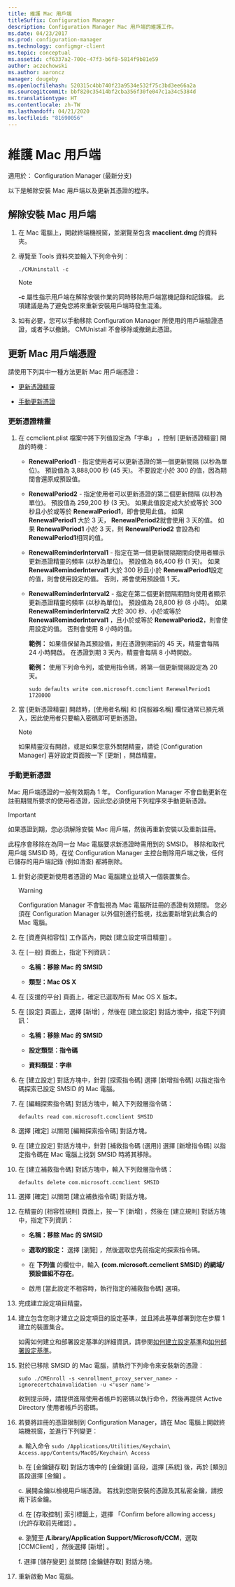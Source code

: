 ```yaml
---
title: 維護 Mac 用戶端
titleSuffix: Configuration Manager
description: Configuration Manager Mac 用戶端的維護工作。
ms.date: 04/23/2017
ms.prod: configuration-manager
ms.technology: configmgr-client
ms.topic: conceptual
ms.assetid: cf6337a2-700c-47f3-b6f8-5814f9b81e59
author: aczechowski
ms.author: aaroncz
manager: dougeby
ms.openlocfilehash: 520315c4bb740f23a9534e532f75c3bd3ee66a2a
ms.sourcegitcommit: bbf820c35414bf2cba356f30fe047c1a34c5384d
ms.translationtype: HT
ms.contentlocale: zh-TW
ms.lasthandoff: 04/21/2020
ms.locfileid: "81690056"
---
```

# <a name="maintain-mac-clients"></a>維護 Mac 用戶端
適用於：  Configuration Manager (最新分支)

以下是解除安裝 Mac 用戶端以及更新其憑證的程序。

##  <a name="uninstalling-the-mac-client"></a>解除安裝 Mac 用戶端  

1.  在 Mac 電腦上，開啟終端機視窗，並瀏覽至包含 **macclient.dmg** 的資料夾。  

2.  導覽至 Tools 資料夾並輸入下列命令列︰  

     `./CMUninstall -c`

    > [!NOTE]  
    >  **-c** 屬性指示用戶端在解除安裝作業的同時移除用戶端當機記錄和記錄檔。 此項建議是為了避免您將來重新安裝用戶端時發生混淆。  

3.  如有必要，您可以手動移除 Configuration Manager 所使用的用戶端驗證憑證，或者予以撤銷。 CMUnistall 不會移除或撤銷此憑證。  

##  <a name="renewing-the-mac-client-certificate"></a>更新 Mac 用戶端憑證  
 請使用下列其中一種方法更新 Mac 用戶端憑證：  

-   [更新憑證精靈](#renew-certificate-wizard)  

-   [手動更新憑證](#renew-certificate-manually)  

###  <a name="renew-certificate-wizard"></a>更新憑證精靈  

1. 在 ccmclient.plist 檔案中將下列值設定為「字串」  ，控制 [更新憑證精靈] 開啟的時機：  

   - **RenewalPeriod1** - 指定使用者可以更新憑證的第一個更新間隔 (以秒為單位)。 預設值為 3,888,000 秒 (45 天)。 不要設定小於 300 的值，因為期間會還原成預設值。 

   - **RenewalPeriod2** - 指定使用者可以更新憑證的第二個更新間隔 (以秒為單位)。 預設值為 259,200 秒 (3 天)。 如果此值設定成大於或等於 300 秒且小於或等於 **RenewalPeriod1**，即會使用此值。 如果 **RenewalPeriod1** 大於 3 天， **RenewalPeriod2**就會使用 3 天的值。  如果 **RenewalPeriod1** 小於 3 天，則 **RenewalPeriod2** 會設為和 **RenewalPeriod1**相同的值。  

   - **RenewalReminderInterval1** - 指定在第一個更新間隔期間向使用者顯示更新憑證精靈的頻率 (以秒為單位)。 預設值為 86,400 秒 (1 天)。 如果 **RenewalReminderInterval1** 大於 300 秒且小於 **RenewalPeriod1**設定的值，則會使用設定的值。 否則，將會使用預設值 1 天。  

   - **RenewalReminderInterval2** - 指定在第二個更新間隔期間向使用者顯示更新憑證精靈的頻率 (以秒為單位)。 預設值為 28,800 秒 (8 小時)。 如果 **RenewalReminderInterval2** 大於 300 秒、小於或等於 **RenewalReminderInterval1** ，且小於或等於 **RenewalPeriod2**，則會使用設定的值。 否則會使用 8 小時的值。  

     **範例：** 如果值保留為其預設值，則在憑證到期前的 45 天，精靈會每隔 24 小時開啟。  在憑證到期 3 天內，精靈會每隔 8 小時開啟。  

     **範例：** 使用下列命令列，或使用指令碼，將第一個更新間隔設定為 20 天。  

     `sudo defaults write com.microsoft.ccmclient RenewalPeriod1 1728000`  

2. 當 [更新憑證精靈] 開啟時，[使用者名稱]  和 [伺服器名稱]  欄位通常已預先填入，因此使用者只要輸入密碼即可更新憑證。  

   > [!NOTE]  
   >  如果精靈沒有開啟，或是如果您意外關閉精靈，請從 [Configuration Manager]  喜好設定頁面按一下 [更新]  ，開啟精靈。  

###  <a name="renew-certificate-manually"></a>手動更新憑證  
 Mac 用戶端憑證的一般有效期為 1 年。 Configuration Manager 不會自動更新在註冊期間所要求的使用者憑證，因此您必須使用下列程序來手動更新憑證。  

> [!IMPORTANT]  
>  如果憑證到期，您必須解除安裝 Mac 用戶端，然後再重新安裝以及重新註冊。  

 此程序會移除在為同一台 Mac 電腦要求新憑證時需用到的 SMSID。 移除和取代用戶端 SMSID 時，在從 Configuration Manager 主控台刪除用戶端之後，任何已儲存的用戶端記錄 (例如清查) 都將刪除。  

1.  針對必須更新使用者憑證的 Mac 電腦建立並填入一個裝置集合。  

    > [!WARNING]  
    >  Configuration Manager 不會監視為 Mac 電腦所註冊的憑證有效期間。 您必須在 Configuration Manager 以外個別進行監視，找出要新增到此集合的 Mac 電腦。  

2.  在 [資產與相容性]  工作區內，開啟 [建立設定項目精靈]  。  

3.  在 [一般]  頁面上，指定下列資訊：  

    -   **名稱：移除 Mac 的 SMSID**  

    -   **類型：Mac OS X**  

4.  在 [支援的平台]  頁面上，確定已選取所有 Mac OS X 版本。  

5.  在 [設定]  頁面上，選擇 [新增]  ，然後在 [建立設定]  對話方塊中，指定下列資訊：  

    -   **名稱：移除 Mac 的 SMSID**  

    -   **設定類型︰指令碼**  

    -   **資料類型︰字串**  

6.  在 [建立設定]  對話方塊中，針對 [探索指令碼]  選擇 [新增指令碼]  以指定指令碼探索已設定 SMSID 的 Mac 電腦。  

7.  在 [編輯探索指令碼]  對話方塊中，輸入下列殼層指令碼：  

    ``` Shell
    defaults read com.microsoft.ccmclient SMSID  
    ```  

8.  選擇 [確定]  以關閉 [編輯探索指令碼]  對話方塊。  

9. 在 [建立設定]  對話方塊中，針對 [補救指令碼 (選用)]  選擇 [新增指令碼]  以指定指令碼在 Mac 電腦上找到 SMSID 時將其移除。  

10. 在 [建立補救指令碼]  對話方塊中，輸入下列殼層指令碼：  

    ``` Shell
    defaults delete com.microsoft.ccmclient SMSID  
    ```  

11. 選擇 [確定]  以關閉 [建立補救指令碼]  對話方塊。  

12. 在精靈的 [相容性規則]  頁面上，按一下 [新增]  ，然後在 [建立規則]  對話方塊中，指定下列資訊：  

    -   **名稱：移除 Mac 的 SMSID**  

    -   **選取的設定：** 選擇 [瀏覽]  ，然後選取您先前指定的探索指令碼。  

    -   在 **下列值** 的欄位中，輸入 **(com.microsoft.ccmclient SMSID) 的網域/預設值組不存在**。  

    -   啟用 [當此設定不相容時，執行指定的補救指令碼]  選項。  

13. 完成建立設定項目精靈。  

14. 建立包含您剛才建立之設定項目的設定基準，並且將此基準部署到您在步驟 1 建立的裝置集合。  

     如需如何建立和部署設定基準的詳細資訊，請參閱[如何建立設定基準](../../../compliance/deploy-use/create-configuration-baselines.md)和[如何部署設定基準](../../../compliance/deploy-use/deploy-configuration-baselines.md)。  

15. 對於已移除 SMSID 的 Mac 電腦，請執行下列命令來安裝新的憑證︰  

    ``` Shell
    sudo ./CMEnroll -s <enrollment_proxy_server_name> -ignorecertchainvalidation -u <'user name'>  
    ```  

     收到提示時，請提供進階使用者帳戶的密碼以執行命令，然後再提供 Active Directory 使用者帳戶的密碼。  

16. 若要將註冊的憑證限制到 Configuration Manager，請在 Mac 電腦上開啟終端機視窗，並進行下列變更︰  

    a.  輸入命令 `sudo /Applications/Utilities/Keychain\ Access.app/Contents/MacOS/Keychain\ Access`

    b.  在 [金鑰鏈存取]  對話方塊中的 [金鑰鏈]  區段，選擇 [系統]  後，再於 [類別]  區段選擇 [金鑰]  。  

    c.  展開金鑰以檢視用戶端憑證。 若找到您剛安裝的憑證及其私密金鑰，請按兩下該金鑰。  

    d.  在 [存取控制]  索引標籤上，選擇 「Confirm before allowing access」 (允許存取前先確認)  。  

    e.  瀏覽至 **/Library/Application Support/Microsoft/CCM**，選取 [CCMClient]  ，然後選擇 [新增]  。  

    f.  選擇 [儲存變更]  並關閉 [金鑰鏈存取]  對話方塊。  

17. 重新啟動 Mac 電腦。  

